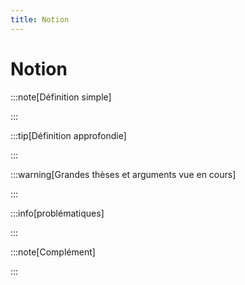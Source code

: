 ```yaml
---
title: Notion
---
```


# Notion

:::note[Définition simple]

:::

:::tip[Définition approfondie]

:::

:::warning[Grandes thèses et arguments vue en cours]

:::

:::info[problématiques]

:::

:::note[Complément]

:::